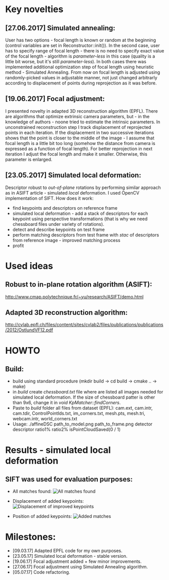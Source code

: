 # Key novelties
## [27.06.2017] Simulated annealing:
User has two options - focal length is known or random at the beginning (control variables are set in Reconstructor::init()). In the second case, user has to specify range of focal length - there is no need to specify exact value of the focal length - algorithm is _parameter-less_ in this case (quality is a little bit worse, but it's still _parameter-less_). In both cases there was implemented additional optimization step of focal length using heuristic method - Simulated Annealing. From now on focal length is adjusted using randomly-picked values in adjustable manner, not just changed arbitrarly according to displacement of points during reprojection as it was before.

## [19.06.2017] Focal adjustment:
I presented novelty in adapted 3D reconstruction algorithm (EPFL). There are algorithms that optimize extrinsic camera parameters, but - in the knowledge of authors - noone tried to estimate the intrinsic parameters. In unconstrained reconstruction step I track displacement of reprojected points in each iteration. If the displacement in two successive iterations shows that the point is closer to the middle of the image - I assume that focal length is a little bit too long (somehow the distance from camera is expressed as a function of focal length). For better reprojection in next iteration I adjust the focal length and make it smaller. Otherwise, this parameter is enlarged. 

## [23.05.2017] Simulated local deformation:
Descriptor robust to *out-of-plane* rotations by performing similar approach as in ASIFT article - simulated *local* deformation. I used OpenCV implementation of SIFT. How does it work:
- find keypoints and descriptors on reference frame
- simulated local deformation - add a stack of descriptors for each keypoint using perspective transformations (that is why we need chessboard files under variety of rotations).
- detect and describe keypoints on test frame
- perform matching descriptors from test frame with *stac* of descriptors from reference image - improved matching process
- profit

# Used ideas
## Robust to in-plane rotation algorithm (ASIFT):
http://www.cmap.polytechnique.fr/~yu/research/ASIFT/demo.html

## Adapted 3D reconstruction algorithm:
http://cvlab.epfl.ch/files/content/sites/cvlab2/files/publications/publications/2012/OstlundVF12.pdf

# HOWTO
## Build:
- build using standard procedure (mkdir build -> cd build -> cmake .. -> make)
- in _build_ create *chessboard.txt* file where are listed all images needed for simulated local deformation. If the size of chessboard patter is other than 9x6, change it in _void KpMatcher::findCorners_.
- Paste to _build_ folder all files from dataset (EPFL): cam.ext, cam.intr, cam.tdir, ControlPointIds.txt, im_corners.txt, mesh.pts, mesh.tri, webcam.intr, world_corners.txt
- Usage: ./affineDSC path_to_model.png path_to_frame.png detector descriptor ratio1% ratio2% isPointCloudSaved(0 / 1)

# Results - simulated local deformation
## SIFT was used for evaluation purposes:
- All matches found:
![All matches found](https://raw.githubusercontent.com/mbed92/ASIFTplusplus/master/PC_056_80_90_sift_sift_all.png)

- Displacement of added keypoints:
![Displacement of improved keypoints](https://raw.githubusercontent.com/mbed92/ASIFTplusplus/master/PC_056_80_90_sift_sift_disp.png)

- Position of added keypoints:
![Added matches](https://raw.githubusercontent.com/mbed92/ASIFTplusplus/master/PC_056_80_90_sift_sift_imp.png)

# Milestones:
- [09.03.17] Adapted EPFL code for my own purposes. 
- [23.05.17] Simulated local deformation - stable version.
- [19.06.17] Focal adjustment added + few minor improvements.
- [27.06.17] Focal adjustment using Simulated Annealing algorithm.
- [05.07.17] Code refactoring.
